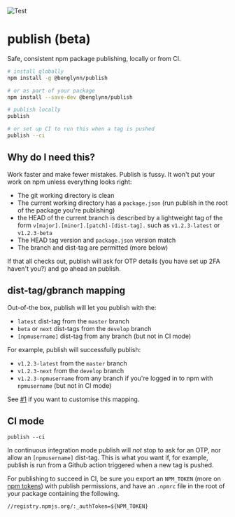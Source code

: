 ![Test](https://github.com/benglynn/publish/workflows/Test/badge.svg)

# publish (beta)

 Safe, consistent npm package publishing, locally or from CI.

```bash
# install globally
npm install -g @benglynn/publish

# or as part of your package
npm install --save-dev @benglynn/publish

# publish locally
publish

# or set up CI to run this when a tag is pushed
publish --ci
```

## Why do I need this?

Work faster and make fewer mistakes. Publish is fussy. It won't put your work on
npm unless everything looks right:

- The git working directory is clean
- The current working directory has a `package.json` (run publish in the root of
  the package you're publishing)
- the HEAD of the current branch is described by a lightweight tag of the
  form `v[major].[minor].[patch]-[dist-tag].` such as `v1.2.3-latest` or
  `v1.2.3-beta`
- The HEAD tag version and `package.json` version match
- The branch and dist-tag are permitted (more below)

If that all checks out, publish will ask for OTP details (you have set up 2FA
haven't you?) and go ahead an publish.

## dist-tag/gbranch mapping

Out-of-the box, publish will let you publish with the:
- `latest` dist-tag from the `master` branch
- `beta` or `next` dist-tags from the `develop` branch
- `[npmusername]` dist-tag from any branch (but not in CI mode)

For example, publish will successfully publish:
- `v1.2.3-latest` from the `master` branch
- `v1.2.3-next` from the `develop` branch
- `v1.2.3-npmusername` from any branch if you're logged in to npm with `npmusername` (but not in CI mode)

See [#1][] if you want to customise this mapping.

## CI mode

`publish --ci`

In continuous integration mode publish will *not* stop to ask for an OTP, nor
allow an `[npmusername]` dist-tag. This is what you want if, for example,
publish is run from a Github action triggered when a new tag is pushed.

For publishing to succeed in CI, be sure you export an `NPM_TOKEN` (more on [npm tokens][]) with publish
  permissions, and have an `.npmrc` file in the root of your package containing
  the following.
  ```
  //registry.npmjs.org/:_authToken=${NPM_TOKEN}
  ```

[npm tokens]: https://docs.npmjs.com/about-authentication-tokens

[#1]: https://github.com/benglynn/publish/issues/1